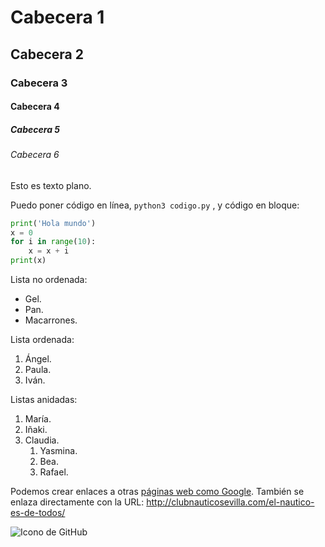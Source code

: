 # Cabecera 1

## Cabecera 2

### Cabecera 3

#### Cabecera 4

##### Cabecera 5

###### Cabecera 6

Esto es texto plano.

Puedo poner código en línea, `python3 codigo.py` , y código en bloque: 

```python
print('Hola mundo')
x = 0
for i in range(10):
    x = x + i
print(x)
```

Lista no ordenada:

* Gel.
* Pan.
* Macarrones.

Lista ordenada:

1. Ángel.
2. Paula.
3. Iván.

Listas anidadas:

1. María.
2. Iñaki.
3. Claudia.
    1. Yasmina.
    2. Bea.
    3. Rafael. 

Podemos crear enlaces a otras [páginas web como Google](http://google.com). También se enlaza directamente con la URL:
http://clubnauticosevilla.com/el-nautico-es-de-todos/

![Icono de GitHub](https:github.com/apple-touch-icon.png 'Imagen de GitHub')

